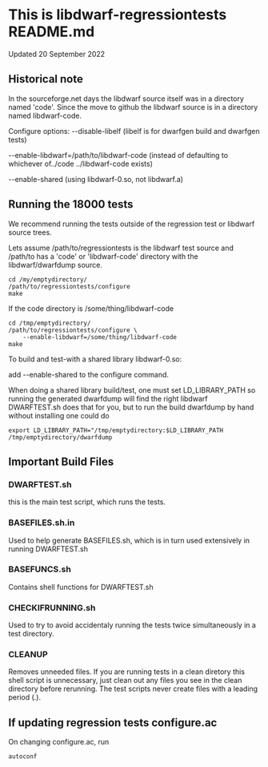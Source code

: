 # This is libdwarf-regressiontests README.md

Updated 20 September 2022

## Historical note

In the sourceforge.net days the libdwarf source itself
was in a directory named 'code'. Since the move to
github the libdwarf source is in a directory
named libdwarf-code. 

Configure options:
--disable-libelf
  (libelf is for dwarfgen build and dwarfgen tests)

--enable-libdwarf=/path/to/libdwarf-code
  (instead of defaulting to whichever of../code ../libdwarf-code
  exists)

--enable-shared
  (using libdwarf-0.so, not libdwarf.a)


## Running the 18000 tests

We recommend running the tests outside
of the regression test or libdwarf source trees.

Lets assume  /path/to/regressiontests is the libdwarf test source
and /path/to has a 'code' or 'libdwarf-code'
directory with the libdwarf/dwarfdump source.
 
    cd /my/emptydirectory/
    /path/to/regressiontests/configure
    make

If the code directory is /some/thing/libdwarf-code

    cd /tmp/emptydirectory/
    /path/to/regressiontests/configure \
        --enable-libdwarf=/some/thing/libdwarf-code
    make

To build and test-with a shared library libdwarf-0.so:

add 
    --enable-shared
to the configure command.

When doing a shared library build/test, 
one must set LD_LIBRARY_PATH so running the
generated dwarfdump  will find the right libdwarf
DWARFTEST.sh does that for you, but to run
the build dwarfdump by hand without installing one could do

    export LD_LIBRARY_PATH="/tmp/emptydirectory:$LD_LIBRARY_PATH
    /tmp/emptydirectory/dwarfdump
   
## Important Build Files

### DWARFTEST.sh
this is the main test script, which runs the tests.

### BASEFILES.sh.in

Used to help generate BASEFILES.sh, which is in turn
used extensively in running DWARFTEST.sh

### BASEFUNCS.sh

Contains shell functions for DWARFTEST.sh

### CHECKIFRUNNING.sh

Used to try to avoid accidentaly running the tests
twice simultaneously in a test directory.

### CLEANUP

Removes unneeded files.
If you are running tests in a clean diretory
this shell script is unnecessary, just clean
out any files you see in the clean directory
before rerunning.
The test scripts never create files with
a leading period (.).

## If updating regression tests configure.ac

On changing configure.ac, run

    autoconf
